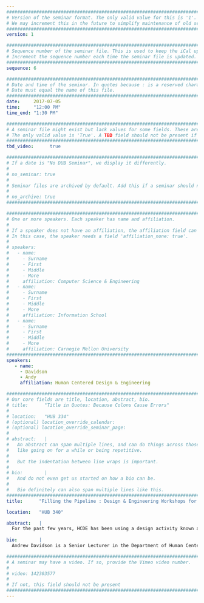 ```yaml
---
################################################################################
# Version of the seminar format. The only valid value for this is '1'. 
# We may increment this in the future to simplify maintenance of old seminars.
################################################################################
version: 1

################################################################################
# Sequence number of the seminar file. This is used to keep the iCal up to date.
# Increment the sequence number each time the seminar file is updated.
################################################################################
sequence: 6

################################################################################
# Date and time of the seminar. In quotes because : is a reserved character.
# Date must equal the name of this file.
################################################################################
date:     2017-07-05
time:     "12:00 PM"
time_end: "1:30 PM"

################################################################################
# A seminar file might exist but lack values for some fields. These are 'TBD'. 
# The only valid value is 'True'. A TBD field should not be present if 'False'.
################################################################################
tbd_video:      true

################################################################################
# If a date is "No DUB Seminar", we display it differently.
#
# no_seminar: true
#
# Seminar files are archived by default. Add this if a seminar should not be.
#
# no_archive: true
################################################################################

################################################################################
# One or more speakers. Each speaker has name and affiliation.
#
# If a speaker does not have an affiliation, the affiliation field can be removed.
# In this case, the speaker needs a field 'affiliation_none: true'.
#
# speakers:
#   - name: 
#     - Surname
#     - First
#     - Middle
#     - More
#     affiliation: Computer Science & Engineering 
#   - name: 
#     - Surname
#     - First
#     - Middle
#     - More
#     affiliation: Information School 
#   - name: 
#     - Surname
#     - First
#     - Middle
#     - More
#     affiliation: Carnegie Mellon University 
################################################################################
speakers:
   - name: 
     - Davidson
     - Andy
     affiliation: Human Centered Design & Engineering

################################################################################
# Our core fields are title, location, abstract, bio.
# title:      "Title in Quotes: Because Colons Cause Errors"
# 
# location:   "HUB 334"
# (optional) location_override_calendar:
# (optional) location_override_seminar_page:
#
# abstract:   |
#   An abstract can span multiple lines, and can do things across those lines,
#   like going on for a while or being repetitive.
#
#   But the indentation between line wraps is important.
#
# bio:        |
#   And do not even get us started on how a bio can be.
#
#   Bio definitely can also span multiple lines like this.
################################################################################
title:      "Filling the Pipeline : Design & Engineering Workshops for K-12 Outreach"

location:   "HUB 340"

abstract:   |
  For the past few years, HCDE has been using a design activity known as a charette as a way to introduce students to the     user-centered design (UCD) process.  We have run participatory workshops with students at all levels, from elementary       school to graduate programs. They have been led by volunteer teams of UW students, who serve as facilitators and mentors.   These outreach workshops have been especially successful in introducing young students to engineering, design, and STE(A)M   disciplines, and in inspiring them to consider educational and career paths in these fields. We recently participated in     the UW’s Alternative Spring Break (ASB) program, part of the Pipeline Project K-12 outreach efforts. HCDE students spent a   week at Markishtum Middle School in Neah Bay, Washington, leading a “Design Thinking” workshop. The Neah Bay students       researched, designed, and prototyped mobile applications in domains relevant to their culture. This was Pipeline’s first     engineering-oriented ASB program. In this talk, I will report on our experiences using the UCD charette in a variety of K-   12 outreach efforts, with a special look at the ASB experience in Neah Bay. 
  
bio:        |
  Andrew Davidson is a Senior Lecturer in the Department of Human Centered Design & Engineering (HCDE). Davidson was           previously an instructor at Roosevelt High School, where he initiated their computer science program during the 2010–2011   academic year and taught courses on computer science, web design, interactive media, and technology at the high school       level. Davidson has been an Affiliate Assistant Professor in the University of Washington's Division of Design, School of   Art since 2006 and has taught undergraduate and graduate courses in the Interaction Design and Visual Communication Design   programs. Davidson received a Master of Science Engineering, Computer, and Information Science from the University of       Pennsylvania, where he studied computer graphics and perceptual color spaces. He completed graduate work in photography at   the State University of New York in Rochester and received a Bachelor of Art in Mathematics from the University of           Rochester. In addition to teaching in and managing numerous academic programs in the US, Davidson also chaired an academic   program in Italy at the Interaction Design Institute of Ivrea and the Media Design Program and Digital Media Department at   the Art Center College of Design. Beyond academia, Davidson has worked in the technology industry; he was Director of       Engineering at Philips Interactive Media in Los Angeles and Director of New Media Applications at Microware Systems         Corporation in Santa Monica. He has more than 20 years of experience as an educator and more than 30 years of experience     working in the technology industry.

################################################################################
# A seminar may have a video. If so, provide the Vimeo video number.
#
# video: 142303577
#
# If not, this field should not be present 
################################################################################
---
```

